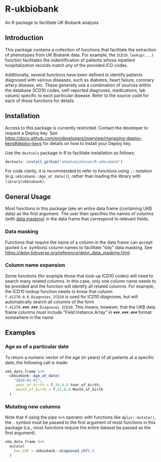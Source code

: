 # R-ukbiobank
An R package to facilitate UK Biobank analysis

## Introduction
This package contains a collection of functions that facilitate the extraction of phenotypes from UK Biobank data. For example, the `ICD10_lookup(...)` function facilitates the indentification of patients whose inpatient hospitalization records match any of the provided ICD codes.

Additionally, several functions have been defined to identify patients diagnosed with various diseases, such as diabetes, heart failure, coronary artery disease, etc. These generally use a combination of sources within the database (ICD10 codes, self-reported diagnoses, medications, lab values) specific to each particular disease. Refer to the source code for each of these functions for details.

## Installation
Access to this package is currently restricted. Contact the developer to request a Deploy key. See https://docs.github.com/en/developers/overview/managing-deploy-keys#deploy-keys for details on how to install your Deploy key.

Use the `devtools` package in R to facilitate installation as follows:

```r
devtools::install_github("adamleejohnson/R-ukbiobank")
```

For code clarity, it is recommended to refer to functions using `::` notation (e.g. `ukbiobank::Age_at_date()`), rather than loading the library with `library(ukbiobank)`.


## General Usage

Most functions in this package take an entire data frame (containing UKB data) as the first argument. The user then specifies the names of columns (with [data masking](https://dplyr.tidyverse.org/reference/dplyr_data_masking.html)) in the data frame that correspond to relevant fields.

### Data masking

Functions that require the name of a column in the data frame can accept quoted (i.e. symbols) column names to facilitate "tidy" data masking. See https://dplyr.tidyverse.org/reference/dplyr_data_masking.html.

### Column name expansion

Some functions (for example those that look-up ICD10 codes) will need to search many related columns. In this case, only one column name needs to be provided and the function will identify all related columns. For example, the ICD10 lookup function needs to know that column `f.41270.0.0.Diagnoses_ICD10` is used for ICD10 diagnoses, but will automatically search all columns of the form `f.41270.###.###.Diagnoses_ICD10`. This means, however, that the UKB data frame columns must include "Field.Instance.Array" in `###.###.###` format somewhere in the name.

## Examples

### Age as of a particular date

To return a numeric vector of the age (in years) of all patients at a specific date, the following call is made:

```r
ukb_data_frame %>%
  ukbiobank::Age_at_date(
    "2020-01-01",
    .year_of_birth = f.34.0.0.Year_of_birth,
    .month_of_birth = f.52.0.0.Month_of_birth
  )
```

### Mutating new columns

Note that if using the pipe `%>%` operator with functions like `dplyr::mutate()`, the `.` symbol must be passed to the first argument of most functions in this package (i.e., most functions require the entire dataset be passed as the first argument).

```r
ukb_data_frame %>%
  mutate(
    has_CHF = ukbiobank::diagnosed_chf(.)
  )
```
